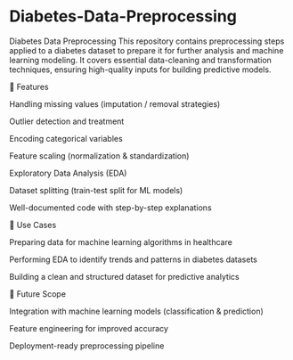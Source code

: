 # Diabetes-Data-Preprocessing
Diabetes Data Preprocessing This repository contains preprocessing steps applied to a diabetes dataset to prepare it for further analysis and machine learning modeling. It covers essential data-cleaning and transformation techniques, ensuring high-quality inputs for building predictive models.

🔧 Features

Handling missing values (imputation / removal strategies)

Outlier detection and treatment

Encoding categorical variables

Feature scaling (normalization & standardization)

Exploratory Data Analysis (EDA)

Dataset splitting (train-test split for ML models)

Well-documented code with step-by-step explanations

📂 Use Cases

Preparing data for machine learning algorithms in healthcare

Performing EDA to identify trends and patterns in diabetes datasets

Building a clean and structured dataset for predictive analytics

🚀 Future Scope

Integration with machine learning models (classification & prediction)

Feature engineering for improved accuracy

Deployment-ready preprocessing pipeline
